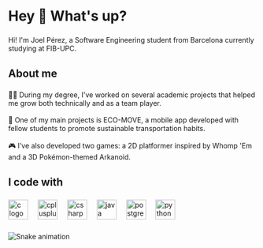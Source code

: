 <h1 align="left">Hey 👋 What's up?</h1>

###

<p align="left">Hi! I'm Joel Pérez, a Software Engineering student from Barcelona currently studying at FIB-UPC.</p>

###

<h2 align="left">About me</h2>

###

<p align="left">👨‍💻 During my degree, I've worked on several academic projects that helped me grow both technically and as a team player.  <br><br>📱 One of my main projects is ECO-MOVE, a mobile app developed with fellow students to promote sustainable transportation habits.  <br><br>🎮 I’ve also developed two games: a 2D platformer inspired by Whomp 'Em and a 3D Pokémon-themed Arkanoid.</p>

###

<h2 align="left">I code with</h2>

###

<div align="left">
  <img src="https://cdn.jsdelivr.net/gh/devicons/devicon/icons/c/c-original.svg" height="40" alt="c logo"  />
  <img width="12" />
  <img src="https://cdn.jsdelivr.net/gh/devicons/devicon/icons/cplusplus/cplusplus-original.svg" height="40" alt="cplusplus logo"  />
  <img width="12" />
  <img src="https://cdn.jsdelivr.net/gh/devicons/devicon/icons/csharp/csharp-original.svg" height="40" alt="csharp logo"  />
  <img width="12" />
  <img src="https://cdn.jsdelivr.net/gh/devicons/devicon/icons/java/java-original.svg" height="40" alt="java logo"  />
  <img width="12" />
  <img src="https://cdn.jsdelivr.net/gh/devicons/devicon/icons/postgresql/postgresql-original.svg" height="40" alt="postgresql logo"  />
  <img width="12" />
  <img src="https://cdn.jsdelivr.net/gh/devicons/devicon/icons/python/python-original.svg" height="40" alt="python logo"  />
</div>

###

<img src="https://raw.githubusercontent.com/JoelPerezBermudez04/JoelPerezBermudez04/output/snake.svg" alt="Snake animation" />

###
